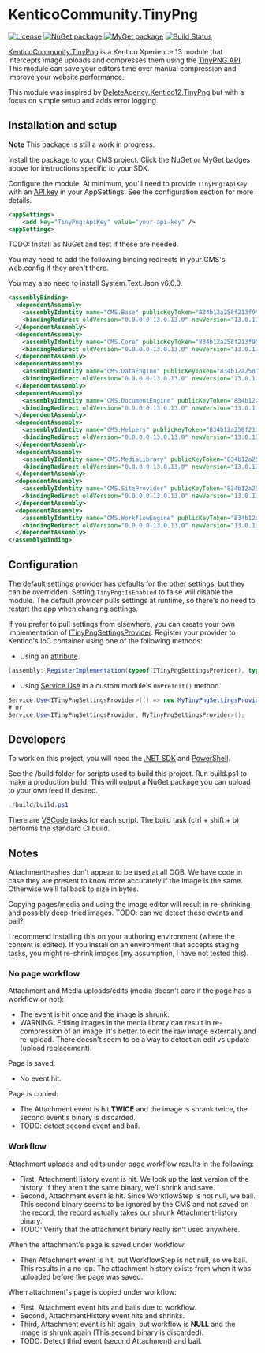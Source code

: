 # KenticoCommunity.TinyPng

[![License](https://img.shields.io/github/license/void-type/KenticoCommunity.TinyPng.svg)](https://github.com/void-type/KenticoCommunity.TinyPng/blob/main/LICENSE.txt)
[![NuGet package](https://img.shields.io/nuget/v/KenticoCommunity.TinyPng.svg)](https://www.nuget.org/packages/KenticoCommunity.TinyPng/)
[![MyGet package](https://img.shields.io/myget/voidcoredev/vpre/KenticoCommunity.TinyPng.svg?label=myget)](https://www.myget.org/feed/voidcoredev/package/nuget/KenticoCommunity.TinyPng)
[![Build Status](https://img.shields.io/azure-devops/build/void-type/VoidCore/23/main)](https://dev.azure.com/void-type/VoidCore/_build/latest?definitionId=23&branchName=main)
<!-- [![Test Coverage](https://img.shields.io/azure-devops/coverage/void-type/VoidCore/23/main)](https://dev.azure.com/void-type/VoidCore/_build/latest?definitionId=23&branchName=main) -->

[KenticoCommunity.TinyPng](https://github.com/void-type/KenticoCommunity.TinyPng) is a Kentico Xperience 13 module that intercepts image uploads and compresses them using the [TinyPNG API](https://tinypng.com). This module can save your editors time over manual compression and improve your website performance.

This module was inspired by [DeleteAgency.Kentico12.TinyPng](https://github.com/diger74/DeleteAgency.Kentico12.TinyPng) but with a focus on simple setup and adds error logging.

## Installation and setup

**Note**
This package is still a work in progress.

Install the package to your CMS project. Click the NuGet or MyGet badges above for instructions specific to your SDK.

Configure the module. At minimum, you'll need to provide `TinyPng:ApiKey` with an [API key](https://tinypng.com/developers) in your AppSettings. See the configuration section for more details.

```xml
<appSettings>
    <add key="TinyPng:ApiKey" value="your-api-key" />
<appSettings>
```

TODO: Install as NuGet and test if these are needed.

You may need to add the following binding redirects in your CMS's web.config if they aren't there.

You may also need to install System.Text.Json v6.0.0.

```xml
<assemblyBinding>
  <dependentAssembly>
    <assemblyIdentity name="CMS.Base" publicKeyToken="834b12a258f213f9" culture="neutral" />
    <bindingRedirect oldVersion="0.0.0.0-13.0.13.0" newVersion="13.0.13.0" />
  </dependentAssembly>
  <dependentAssembly>
    <assemblyIdentity name="CMS.Core" publicKeyToken="834b12a258f213f9" culture="neutral" />
    <bindingRedirect oldVersion="0.0.0.0-13.0.13.0" newVersion="13.0.13.0" />
  </dependentAssembly>
  <dependentAssembly>
    <assemblyIdentity name="CMS.DataEngine" publicKeyToken="834b12a258f213f9" culture="neutral" />
    <bindingRedirect oldVersion="0.0.0.0-13.0.13.0" newVersion="13.0.13.0" />
  </dependentAssembly>
  <dependentAssembly>
    <assemblyIdentity name="CMS.DocumentEngine" publicKeyToken="834b12a258f213f9" culture="neutral" />
    <bindingRedirect oldVersion="0.0.0.0-13.0.13.0" newVersion="13.0.13.0" />
  </dependentAssembly>
  <dependentAssembly>
    <assemblyIdentity name="CMS.Helpers" publicKeyToken="834b12a258f213f9" culture="neutral" />
    <bindingRedirect oldVersion="0.0.0.0-13.0.13.0" newVersion="13.0.13.0" />
  </dependentAssembly>
  <dependentAssembly>
    <assemblyIdentity name="CMS.MediaLibrary" publicKeyToken="834b12a258f213f9" culture="neutral" />
    <bindingRedirect oldVersion="0.0.0.0-13.0.13.0" newVersion="13.0.13.0" />
  </dependentAssembly>
  <dependentAssembly>
    <assemblyIdentity name="CMS.SiteProvider" publicKeyToken="834b12a258f213f9" culture="neutral" />
    <bindingRedirect oldVersion="0.0.0.0-13.0.13.0" newVersion="13.0.13.0" />
  </dependentAssembly>
  <dependentAssembly>
    <assemblyIdentity name="CMS.WorkflowEngine" publicKeyToken="834b12a258f213f9" culture="neutral" />
    <bindingRedirect oldVersion="0.0.0.0-13.0.13.0" newVersion="13.0.13.0" />
  </dependentAssembly>
</assemblyBinding>
```

## Configuration

The [default settings provider](src/KenticoCommunity.TinyPng/TinyPngSettingsFromAppSettingsProvider.cs) has defaults for the other settings, but they can be overridden. Setting `TinyPng:IsEnabled` to false will disable the module. The default provider pulls settings at runtime, so there's no need to restart the app when changing settings.

If you prefer to pull settings from elsewhere, you can create your own implementation of [ITinyPngSettingsProvider](src/KenticoCommunity.TinyPng/ITinyPngSettingsProvider.cs). Register your provider to Kentico's IoC container using one of the following methods:

- Using an [attribute](https://devnet.kentico.com/docs/13_0/api/html/T_CMS_RegisterImplementationAttribute.htm).

```csharp
[assembly: RegisterImplementation(typeof(ITinyPngSettingsProvider), typeof(MyTinyPngSettingsProvider))]
```

- Using [Service.Use](https://devnet.kentico.com/docs/13_0/api/html/Overload_CMS_Core_Service_Use.htm) in a custom module's `OnPreInit()` method.

```csharp
Service.Use<ITinyPngSettingsProvider>(() => new MyTinyPngSettingsProvider());
# or
Service.Use<ITinyPngSettingsProvider, MyTinyPngSettingsProvider>();
```

## Developers

To work on this project, you will need the [.NET SDK](https://dotnet.microsoft.com/download) and [PowerShell](https://github.com/PowerShell/PowerShell/releases/latest).

See the /build folder for scripts used to build this project. Run build.ps1 to make a production build. This will output a NuGet package you can upload to your own feed if desired.

```powershell
./build/build.ps1
```

There are [VSCode](https://code.visualstudio.com/) tasks for each script. The build task (ctrl + shift + b) performs the standard CI build.

## Notes

AttachmentHashes don't appear to be used at all OOB. We have code in case they are present to know more accurately if the image is the same. Otherwise we'll fallback to size in bytes.

Copying pages/media and using the image editor will result in re-shrinking and possibly deep-fried images. TODO: can we detect these events and bail?

I recommend installing this on your authoring environment (where the content is edited). If you install on an environment that accepts staging tasks, you might re-shrink images (my assumption, I have not tested this).

### No page workflow

Attachment and Media uploads/edits (media doesn't care if the page has a workflow or not):

- The event is hit once and the image is shrunk.
- WARNING: Editing images in the media library can result in re-compression of an image. It's better to edit the raw image externally and re-upload. There doesn't seem to be a way to detect an edit vs update (upload replacement).

Page is saved:

- No event hit.

Page is copied:

- The Attachment event is hit **TWICE** and the image is shrank twice, the second event's binary is discarded.
- TODO: detect second event and bail.

### Workflow

Attachment uploads and edits under page workflow results in the following:

- First, AttachmentHistory event is hit. We look up the last version of the history. If they aren't the same binary, we'll shrink and save.
- Second, Attachment event is hit. Since WorkflowStep is not null, we bail. This second binary seems to be ignored by the CMS and not saved on the record, the record actually takes our shrunk AttachmentHistory binary.
- TODO: Verify that the attachment binary really isn't used anywhere.

When the attachment's page is saved under workflow:

- Then Attachment event is hit, but WorkflowStep is not null, so we bail. This results in a no-op. The attachment history exists from when it was uploaded before the page was saved.

When attachment's page is copied under workflow:

- First, Attachment event hits and bails due to workflow.
- Second, AttachmentHistory event hits and shrinks.
- Third, Attachment event is hit again, but workflow is **NULL** and the image is shrunk again (This second binary is discarded).
- TODO: Detect third event (second Attachment) and bail.

